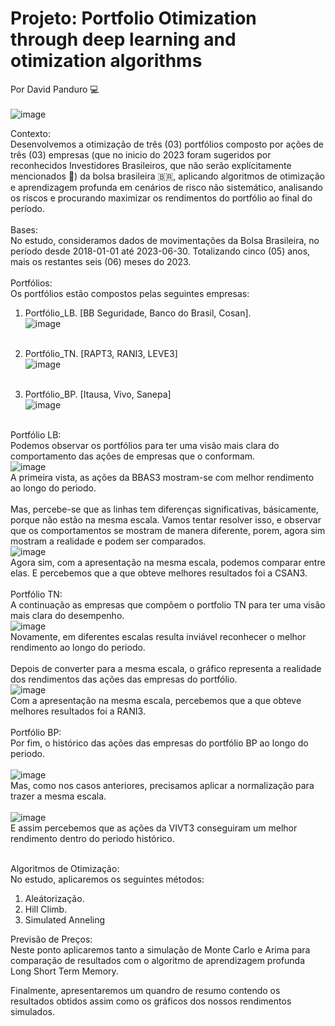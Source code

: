 # Projeto: Portfolio Otimization through deep learning and otimization algorithms
Por David Panduro 💻<br><br>
![image](https://github.com/DavidPanduro/portfolio_invest_otimization/assets/45201867/1ff6e2db-01b1-47f0-b125-a2b674c0581a)<br>

Contexto:<br>
Desenvolvemos a otimização de três (03) portfólios composto por ações de três (03) empresas (que no inicio do 2023 foram sugeridos por reconhecidos Investidores Brasileiros, que não serão explícitamente mencionados 👀) da bolsa brasileira 🇧🇷, aplicando algoritmos de otimização e aprendizagem profunda em cenários de risco não sistemático, analisando os riscos e procurando maximizar os rendimentos do portfólio ao final do período. <br> <br>
Bases: <br> 
No estudo, consideramos dados de movimentações da Bolsa Brasileira, no período desde 2018-01-01 até 2023-06-30. Totalizando cinco (05) anos, mais os restantes seis (06) meses do 2023.<br><br>
Portfólios:<br> Os portfólios estão compostos pelas seguintes empresas:<br>
1. Portfólio_LB. [BB Seguridade, Banco do Brasil, Cosan].<br>
   ![image](https://github.com/DavidPanduro/portfolio_invest_otimization/assets/45201867/6f6e98f8-dbdd-484f-8a7e-89030a2c8ff1)<br><br>

2. Portfólio_TN. [RAPT3, RANI3, LEVE3]<br>
   ![image](https://github.com/DavidPanduro/portfolio_invest_otimization/assets/45201867/cc524e0e-a471-4054-b6e6-e3334131f632)<br><br>

3. Portfólio_BP. [Itausa, Vivo, Sanepa]<br>
   ![image](https://github.com/DavidPanduro/portfolio_invest_otimization/assets/45201867/7cf26b33-d09e-45ef-a594-4ca32014a2fa)<br><br>


Portfólio LB:<br>
Podemos observar os portfólios para ter uma visão mais clara do comportamento das ações de empresas que o conformam.<br>
![image](https://github.com/DavidPanduro/portfolio_invest_otimization/assets/45201867/62460459-8cde-4074-9b01-98fff842f959)<br>
A primeira vista, as ações da BBAS3 mostram-se com melhor rendimento ao longo do periodo.<br><br>
Mas, percebe-se que as linhas tem diferenças significativas, básicamente, porque não estão na mesma escala. Vamos tentar resolver isso, e observar que os comportamentos se mostram de manera diferente, porem, agora sim mostram a realidade e podem ser comparados.<br>
   ![image](https://github.com/DavidPanduro/portfolio_invest_otimization/assets/45201867/800a6b54-174e-4bf5-a4ad-5038dd354589)<br>
   Agora sim, com a apresentação na mesma escala, podemos comparar entre elas. E percebemos que a que obteve melhores resultados foi a CSAN3.<br><br>
Portfólio TN:<br>
A continuação as empresas que compõem o portfolio TN para ter uma visão mais clara do desempenho.<br>
   ![image](https://github.com/DavidPanduro/portfolio_invest_otimization/assets/45201867/c84adc1c-b1d7-41d2-835f-1503eeb5e130)<br>
Novamente, em diferentes escalas resulta inviável reconhecer o melhor rendimento ao longo do periodo.<br><br>
Depois de converter para a mesma escala, o gráfico representa a realidade dos rendimentos das ações das empresas do portfólio.<br>
   ![image](https://github.com/DavidPanduro/portfolio_invest_otimization/assets/45201867/02ad52d1-bee6-4c93-9e36-83975a2a6917)<br>
   Com a apresentação na mesma escala, percebemos que a que obteve melhores resultados foi a RANI3.<br><br>
Portfólio BP:<br>
Por fim, o histórico das ações das empresas do portfólio BP ao longo do periodo.<br>   
   ![image](https://github.com/DavidPanduro/portfolio_invest_otimization/assets/45201867/a7779d9d-035c-42e2-aa14-f2837c5302a7)<br>
   Mas, como nos casos anteriores, precisamos aplicar a normalização para trazer a mesma escala.<br><br>
   ![image](https://github.com/DavidPanduro/portfolio_invest_otimization/assets/45201867/8aba2f6c-f2f3-49fe-b40e-1c8e125ac2d9)<br>
   E assim percebemos que as ações da VIVT3 conseguiram um melhor rendimento dentro do periodo histórico.<br><br>

   



Algoritmos de Otimização:<br>
No estudo, aplicaremos os seguintes métodos:
1. Aleátorização.
2. Hill Climb.
3. Simulated Anneling

Previsão de Preços:<br>
Neste ponto aplicaremos tanto a simulação de Monte Carlo e Arima para comparação de resultados com o algoritmo de aprendizagem profunda Long Short Term Memory. 

Finalmente, apresentaremos um quandro de resumo contendo os resultados obtidos assim como os gráficos dos nossos rendimentos simulados.
